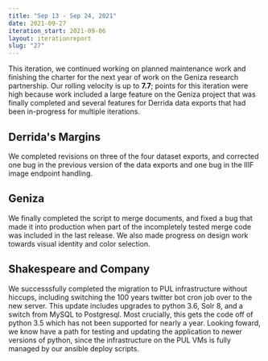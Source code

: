 ```yaml
---
title: "Sep 13 - Sep 24, 2021"
date: 2021-09-27
iteration_start: 2021-09-06
layout: iterationreport
slug: "27"
---
```


This iteration, we continued working on planned maintenance work and finishing the charter for the next year of work on the Geniza research partnership. Our rolling velocity is up to **7.7**; points for this iteration were high because work included a large feature on the Geniza project that was finally completed and several features for Derrida data exports that had been in-progress for multiple iterations.

## Derrida's Margins

We completed revisions on three of the four dataset exports, and corrected one bug in the previous version of the data exports and one bug in the IIIF image endpoint handling.

## Geniza

We finally completed the script to merge documents, and fixed a bug that made it into production when part of the incompletely tested merge code was included in the last release. We also made progress on design work towards visual identity and color selection.

## Shakespeare and Company

We successsfully completed the migration to PUL infrastructure without hiccups, including switching the 100 years twitter bot cron job over to the new server. This update includes upgrades to python 3.6, Solr 8, and a switch from MySQL to Postgresql. Most crucially, this gets the code off of python 3.5 which has not been supported for nearly a year. Looking foward, we know have a path for testing and updating the application to newer versions of python, since the infrastructure on the PUL VMs is fully managed by our ansible deploy scripts.












